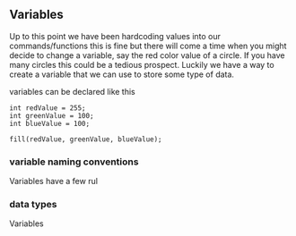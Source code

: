 ## Variables

Up to this point we have been hardcoding values into our commands/functions this is fine but there will come a time when you might decide to change a variable, say the red color value of a circle.  If you have many circles this could be a tedious prospect.  Luckily we have a way to create a variable that we can use to store some type of data. 

variables can be declared like this

```
int redValue = 255;
int greenValue = 100;
int blueValue = 100;

fill(redValue, greenValue, blueValue);
```

### variable naming conventions

Variables have a few rul

### data types

Variables

##
